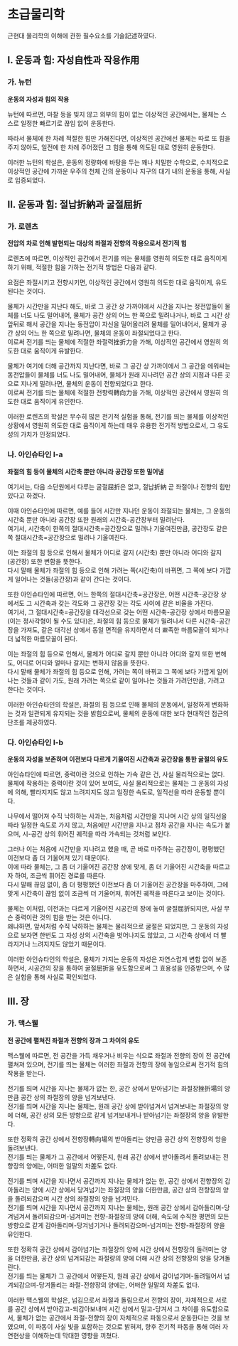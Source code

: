 # 초급물리학

근현대 물리학의 이해에 관한 필수요소를 기술記述하였다.

## I. 운동과 힘: 자성自性과 작용作用

### 가. 뉴턴

**운동의 자성과 힘의 작용**

뉴턴에 따르면, 마찰 등을 빚지 않고 외부의 힘이 없는 이상적인 공간에서는, 물체는 스스로 일정한 빠르기로 끊임 없이 운동한다.

따라서 물체에 한 차례 적절한 힘만 가해진다면, 이상적인 공간에선 물체는 따로 또 힘을 주지 않아도, 일전에 한 차례 주어졌던 그 힘을 통해 의도된 대로 영원히 운동한다.

이러한 뉴턴의 학설은, 운동의 정량화에 바탕을 두는 꽤나 치밀한 수학으로, 수치적으로 이상적인 공간에 가까운 우주의 천체 간의 운동이나 지구의 대기 내의 운동을 통해, 사실로 입증되었다.

## II. 운동과 힘: 절납折納과 굴절屈折

### 가. 로렌츠

**전압의 차로 인해 발현되는 대상의 좌절과 전향의 
작용으로서 전기적 힘**

로렌츠에 따르면, 이상적인 공간에서 전기를 띄는 물체를
영원히 의도한 대로 움직이게 하기 위해, 적절한 힘을 가하는 전기적 방법은 다음과 같다.

요점은 좌절시키고 전향시키면, 이상적인 공간에서 영원히 의도한 대로 움직이게, 유도된다는 것이다.

물체가 시간만을 지난다 해도, 바로 그 공간 상 가까이에서 시간을 지나는 정전압들이 물체를 너도 나도 밀어내어, 물체가 공간 상의 어느 한 쪽으로 밀려나거나, 바로 그 시간 상 앞뒤로 해서 공간을 지나는 동전압이 자신을 밀어올리려 물체를 밀어내어서, 물체가 공간 상의 어느 한 쪽으로 밀려나면, 물체의 운동이 좌절되었다고 한다.  
이로써 전기를 띄는 물체에 적절한 좌절력挫折力을 가해, 이상적인 공간에서 영원히 의도한 대로 움직이게 유발한다.

물체가 여기에 더해 공간까지 지난다면, 바로 그 공간 상 가까이에서 그 공간을 에워싸는 동전압들이 물체를 너도 나도 밀어내어, 물체가 원래 지나려던 공간 상의 지점과 다른 곳으로 지나게 밀려나면, 물체의 운동이 전향되었다고 한다.  
이로써 전기를 띄는 물체에 적절한 전향력轉向力을 가해, 이상적인 공간에서 영원히 의도한 대로 움직이게 유인한다.

이러한 로렌츠의 학설은 무수히 많은 전기적 실험을 통해,
전기를 띄는 물체를 이상적인 상황에서 영원히 의도한 대로
움직이게 하는데 매우 유용한 전기적 방법으로서,
그 유도성의 가치가 인정되었다.

### 나. 아인슈타인 I-a

**좌절의 힘 등이 물체의 시간축 뿐만 아니라 공간장 또한 밀어냄**

여기서는, 다음 소단원에서 다루는 굴절屈折은 없고, 절납折納 곧 좌절이나 전향의 힘만 있다고 하겠다.  

이때 아인슈타인에 따르면, 예를 들어 시간만 지나던 운동이 좌절되는 물체는, 그 운동의 시간축 뿐만 아니라 공간장 또한 원래의 시간축-공간장부터 밀려난다.  
여기서, 시간축이 한쪽의 절대시간축=공간장으로 밀려나 기울여진만큼, 공간장도 같은쪽 절대시간축=공간장으로 밀려나 기울여진다.  

이는 좌절의 힘 등으로 인해서 물체가 어디로 갈지 (시간축) 뿐만 아니라 어디와 갈지 (공간장) 또한 변함을 뜻한다.  
다시 말해 물체가 좌절의 힘 등으로 인해 가려는 쪽(시간축)이 바뀌면, 그 쪽에 보다 가깝게 일어나는 것들(공간장)과 같이 간다는 것이다.  

또한 아인슈타인에 따르면, 어느 한쪽의 절대시간축=공간장은, 어떤 시간축-공간장 상에서도 그 시간축과 갖는 각도와 그 공간장 갖는 각도 사이에 같은 비율을 가진다.  
여기서, 그 절대시간축=공간장을 대각선으로 갖는 어떤 시간축-공간장 상에서 마름모꼴(이는 정사각형이 될 수도 있다)은, 좌절의 힘 등으로 물체가 밀려나서 다른 시간축-공간장을 가져도, 같은 대각선 상에서 동일 면적을 유지하면서 더 뾰족한 마름모꼴이 되거나 더 넓적한 마름모꼴이 된다.

이는 좌절의 힘 등으로 인해서, 물체가 어디로 갈지 뿐만 아니라 어디와 갈지 또한 변해도, 어디로 어디와 얼마나 갈지는 변하지 않음을 뜻한다.  
다시 말해 물체가 좌절의 힘 등으로 인해, 가려는 쪽이 바뀌고 그 쪽에 보다 가깝게 일어나는 것들과 같이 가도, 원래 가려는 쪽으로 같이 일어나는 것들과 가려던만큼, 가려고 한다는 것이다.

이러한 아인슈타인의 학설은, 좌절의 힘 등으로 인해 물체의 운동에서, 일정하게 변화하는 것과 일관되게 유지되는 것을 밝힘으로써, 물체의 운동에 대한 보다 현대적인 접근의 단초를 제공하였다.

### 다. 아인슈타인 I-b

**운동의 자성을 보존하며 이전보다 다르게 기울여진 시간축과 공간장을 통한 굴절의 유도**

아인슈타인에 따르면, 중력이란 것으로 인하는 가속 같은 건, 사실 물리적으로는 없다.  
물체에 작용하는 중력이란 것이 있어 보여도, 사실 물리적으로는 물체는 그 운동의 자성에 의해, 빨라지지도 않고 느려지지도 않고 일정한 속도로, 일직선을 따라 운동할 뿐이다.

나무에서 떨어져 수직 낙하하는 사과는, 처음처럼 시간만을 지나며 시간 상의 일직선을 따라 일정한 속도로 가지 않고, 처음에만 시간만을 지나고 점차 공간을 지나는 속도가 붙으며, 시-공간 상의 휘어진 궤적을 따라 가속되는 것처럼 보인다.

그러나 이는 처음에 시간만을 지나려고 했을 때, 곧 바로 마주하는 공간장이, 평평했던 이전보다 좀 더 기울어져 있기 때문이다.  
이에 따라 물체는, 그 좀 더 기울어진 공간장 상에 맞게, 좀 더 기울어진 시간축을 따르고자 하여, 조금씩 휘어진 경로를 따른다.  
다시 말해 끊임 없이, 좀 더 평평했던 이전보다 좀 더 기울어진 공간장을 마주하여, 그에 맞게 시간축이 끊임 없이 조금씩 더 기울어져, 휘어진 궤적을 따른다고 보이는 것이다.

물체는 이처럼, 이전과는 다르게 기울어진 시공간의 장에 놓여 굴절屈折되지만, 사실 무슨 중력이란 것의 힘을 받는 것은 아니다.  
왜냐하면, 앞서처럼 수직 낙하하는 물체는 물리적으로 굴절은 되었지만, 그 운동의 자성으로 보자면 한번도 그 자성 상의 시간축을 벗어나지도 않았고, 그 시간축 상에서 더 빨라지거나 느려지지도 않았기 때문이다.

이러한 아인슈타인의 학설은, 물체가 가지는 운동의 자성은 자연스럽게 변함 없이 보존하면서, 시공간의 장을 통하여 굴절屈折을 유도함으로써 그 효용성을 인증받으며, 수 많은 실험을 통해 사실로 확인되었다.

## III. 장

### 가. 맥스웰

**전 공간에 펼쳐진 좌절과 전향의 장과 그 차이의 유도**

맥스웰에 따르면, 전 공간을 가득 채우거나 비우는 식으로 좌절과 전향의 장이 전 공간에 펼쳐져 있으며, 전기를 띄는 물체는 이러한 좌절과 전향의 장에 놓임으로써 전기적 힘의 작용을 받는다.

전기를 띄며 시간을 지나는 물체가 없는 한, 공간 상에서 받아넘기는 좌절장挫折場의 양만큼 공간 상의 좌절장의 양을 넘겨보낸다.  
전기를 띄며 시간을 지나는 물체는, 원래 공간 상에 받아넘겨서 넘겨보내는 좌절장의 양에 더해, 공간 상의 모든 방향으로 같게 넘겨보내거나 받아넘기는 좌절장의 양을 유발한다.

또한 정확히 공간 상에서 전향장轉向場의 받아돌리는 양만큼 공간 상의 전향장의 앙을 돌려보낸다.  
전기를 띄는 물체가 그 공간에서 어떻든지, 원래 공간 상에서 받아돌려서 돌려보내는 전향장의 양에는, 어떠한 일말의 차差도 없다.

전기를 띄며 시간을 지나면서 공간까지 지나는 물체가 없는 한, 공간 상에서 전향장의 감아돌리는 양에 시간 상에서 당겨넘기는 좌절장의 양을 더한만큼, 공간 상의 전향장의 양을 돌려되감으며 시간 상의 좌절장의 양을 넘겨민다.  
전기를 띄며 시간을 지나면서 공간까지 지나는 물체는, 원래 공간 상에서 감아돌리며-당겨넘겨서 돌려되감으며-넘겨미는 전향-좌절장의 양에 더해, 속도에 수직한 평면의 모든 방향으로 같게 감아돌리며-당겨넘기거나 돌려되감으며-넘겨미는 전향-좌절장의 양을 유인한다.

또한 정확히 공간 상에서 감아넘기는 좌절장의 양에 시간 상에서 전향장의 돌려미는 양을 더한만큼, 공간 상의 넘겨되감는 좌절량의 양에 더해 시간 상의 전향장의 양을 당겨돌린다.  
전기를 띄는 물체가 그 공간에서 어떻든지, 원래 공간 상에서 감아넘기며-돌려밀어서 넘겨되감으며-당겨돌리는 좌절-전향장의 양에는, 어떠한 일말의 차差도 없다.  

이러한 맥스웰의 학설은, 넘김으로서 좌절과 돌림으로서 전향의 장이, 자체적으로 서로를 공간 상에서 받아감고-되감아보내며 시간 상에서 밀고-당겨서 그 차이를 유도함으로서, 물체가 없는 공간에서 좌절-전향의 장이 자체적으로 파동으로서 운동한다는 것을 보였으며, 이 파동이 사실 빛을 포함하는 것으로 밝혀져, 향후 전기적 파동을 통해 여러 자연현상을 이해하는데 막대한 영향을 끼쳤다.
